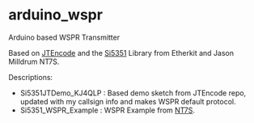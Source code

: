 # arduino_wspr
Arduino based WSPR Transmitter

Based on [JTEncode](https://github.com/etherkit/JTEncode) and the [Si5351](https://github.com/etherkit/Si5351Arduino) Library from Etherkit and Jason Milldrum NT7S.

Descriptions:
* Si5351JTDemo_KJ4QLP : Based demo sketch from JTEncode repo, updated with my callsign info and makes WSPR default protocol.
* Si5351_WSPR_Example : WSPR Example from [NT7S](https://gist.github.com/NT7S/2b5555aa28622c1b3fcbc4d7c74ad926).

